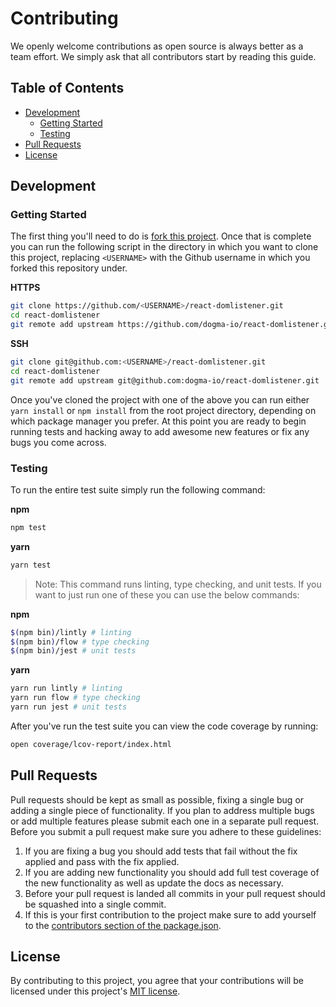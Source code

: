 # Contributing

We openly welcome contributions as open source is always better as a team effort. We simply ask that all contributors start by reading this guide.

## Table of Contents

*   [Development](#development)
    *   [Getting Started](#getting-started)
    *   [Testing](#testing)
*   [Pull Requests](#pull-requests)
*   [License](#license)

## Development

### Getting Started

The first thing you'll need to do is [fork this project][fork-repo]. Once that is complete you can run the following script in the directory in which you want to clone this project, replacing `<USERNAME>` with the Github username in which you forked this repository under.

**HTTPS**

```bash
git clone https://github.com/<USERNAME>/react-domlistener.git
cd react-domlistener
git remote add upstream https://github.com/dogma-io/react-domlistener.git
```

**SSH**

```bash
git clone git@github.com:<USERNAME>/react-domlistener.git
cd react-domlistener
git remote add upstream git@github.com:dogma-io/react-domlistener.git
```

Once you've cloned the project with one of the above you can run either `yarn install` or `npm install` from the root project directory, depending on which package manager you prefer. At this point you are ready to begin running tests and hacking away to add awesome new features or fix any bugs you come across.

### Testing

To run the entire test suite simply run the following command:

**npm**

```bash
npm test
```

**yarn**

```bash
yarn test
```

> Note: This command runs linting, type checking, and unit tests. If you want to just run one of these you can use the below commands:

**npm**

```bash
$(npm bin)/lintly # linting
$(npm bin)/flow # type checking
$(npm bin)/jest # unit tests
```

**yarn**

```bash
yarn run lintly # linting
yarn run flow # type checking
yarn run jest # unit tests
```

After you've run the test suite you can view the code coverage by running:

```bash
open coverage/lcov-report/index.html
```

## Pull Requests

Pull requests should be kept as small as possible, fixing a single bug or adding a single piece of functionality. If you plan to address multiple bugs or add multiple features please submit each one in a separate pull request. Before you submit a pull request make sure you adhere to these guidelines:

1.  If you are fixing a bug you should add tests that fail without the fix applied and pass with the fix applied.
2.  If you are adding new functionality you should add full test coverage of the new functionality as well as update the docs as necessary.
3.  Before your pull request is landed all commits in your pull request should be squashed into a single commit.
4.  If this is your first contribution to the project make sure to add yourself to the [contributors section of the package.json][package-contributors].

## License

By contributing to this project, you agree that your contributions will be licensed under this project's [MIT license](LICENSE.md).

[fork-repo]: https://github.com/dogma-io/react-domlistener#fork-destination-box
[package-contributors]: https://docs.npmjs.com/files/package.json#people-fields-author-contributors
